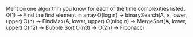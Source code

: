 Mention one algorithm you know for each of the time complexities listed.
O(1) -> Find the first element in array
O(log n) ->  binarySearch(A, x, lower, upper)
O(n) ->  FindMax(A, lower, upper)
O(nlog n) ->  MergeSort(A, lower, upper)
O(n2) -> Bubble Sort
O(n3) -> 
O(2n) -> Fibonacci